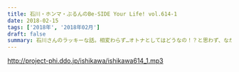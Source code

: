 ```yaml
---
title: 石川・ホンマ・ぶるんのBe-SIDE Your Life! vol.614-1
date: 2018-02-15
tags: ['2018年', '2018年02月']
draft: false
summary: 石川さんのラッキーな話。相変わらず…オトナとしてはどうなの！？と思わず、ながーい目で見て下さい。MIURA
---
```


http://project-phi.ddo.jp/ishikawa/ishikawa614_1.mp3
